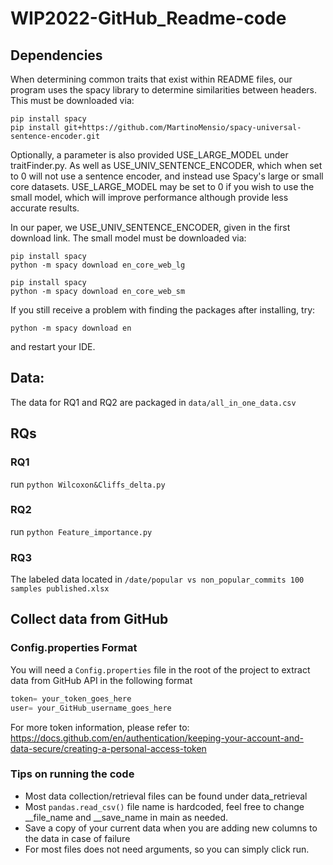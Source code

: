 # WIP2022-GitHub_Readme-code
## Dependencies
When determining common traits that exist within README files, our program uses the spacy library to determine
similarities between headers. This must be downloaded via:

    pip install spacy
    pip install git+https://github.com/MartinoMensio/spacy-universal-sentence-encoder.git

Optionally, a parameter is also provided USE_LARGE_MODEL under traitFinder.py.
As well as USE_UNIV_SENTENCE_ENCODER, which when set to 0 will not use a sentence encoder, 
and instead use Spacy's large or small core datasets.
USE_LARGE_MODEL may be set to 0 if you wish to use the small model, which will improve performance although provide less accurate results.

In our paper, we USE_UNIV_SENTENCE_ENCODER, given in the first download link.
The small model must be downloaded via:

    pip install spacy
    python -m spacy download en_core_web_lg

    pip install spacy
    python -m spacy download en_core_web_sm

If you still receive a problem with finding the packages after installing, try:

    python -m spacy download en

and restart your IDE.

## Data:
The data for RQ1 and RQ2 are packaged in ```data/all_in_one_data.csv```

## RQs

### RQ1
run 
```python Wilcoxon&Cliffs_delta.py```

### RQ2 
run 
```python Feature_importance.py```

### RQ3

The labeled data located in ```/date/popular vs non_popular_commits 100 samples published.xlsx```

## Collect data from GitHub
### Config.properties Format
You will need a `Config.properties` file in the root of the project to extract data from GitHub API in the following format
```python
token= your_token_goes_here
user= your_GitHub_username_goes_here
```
For more token information, please refer to: https://docs.github.com/en/authentication/keeping-your-account-and-data-secure/creating-a-personal-access-token



### Tips on running the code
- Most data collection/retrieval files can be found under data_retrieval
- Most `pandas.read_csv()` file name is hardcoded, feel free to change __file_name and __save_name in main as needed.
- Save a copy of your current data when you are adding new columns to the data in case of failure
- For most files does not need arguments, so you can simply click run.
